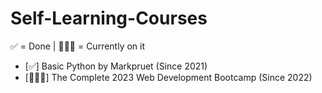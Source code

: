 ﻿# Self-Learning-Courses
 
 ✅ = Done | 🏃🏻‍♂️ = Currently on it

- [✅] Basic Python by Markpruet (Since 2021)
- [🏃🏻‍♂️] The Complete 2023 Web Development Bootcamp (Since 2022)

